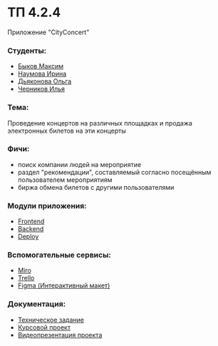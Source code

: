 # ТП 4.2.4
Приложение "CityConcert"

### Студенты:
* [Быков Максим]( https://github.com/SummerFreezingMe " Быков Максим ")
* [Наумова Ирина]( https://github.com/NaumovichID " Наумова Ирина ")
* [Дьяконова Ольга]( https://github.com/lleoppolldo " Дьяконова Ольга ")
* [Черников Илья]( https://github.com/4ERILYA " Черников Илья ")

### Тема: 
Проведение концертов на различных площадках и продажа электронных билетов на эти концерты

### Фичи:
* поиск компании людей на мероприятие
* раздел "рекомендации", составляемый согласно посещённым пользователем мероприятиям
* биржа обмена билетов с другими пользователями

### Модули приложения:
* [Frontend](https://github.com/TP-4-2-4/CityConcert_Frontend)
* [Backend](https://github.com/TP-4-2-4/CityConcert_Backend)
* [Deploy](https://github.com/TP-4-2-4/CityConcert_Deploy)

### Вспомогательные сервисы:
- [Miro]( https://miro.com/app/board/uXjVPi8gZWo=/?share_link_id=370845836904 )                
- [Trello]( https://trello.com/b/195Q1ozD/cityconcert )
- [Figma (Интерактивный макет)]( https://www.figma.com/file/lwMNjHdzFgPeT2C35ciW1V/App?t=jl7c1NWofg3D6o0b-1 )

### Документация:
- [Техническое задание]( https://github.com/SummerFreezingMe/TicketShop/blob/main/Документация/Техническое%20задание.pdf ) 
- [Курсовой проект]( https://github.com/SummerFreezingMe/TicketShop/blob/main/Документация/Курсовой%20проект.pdf ) 
- [Видеопрезентация проекта]( https://drive.google.com/file/d/1KN6p7NfoB-TfHze3PVuS3FESAv52aVpG/view) 


